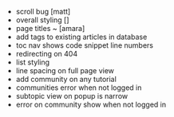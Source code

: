 - scroll bug                                          [matt]
- overall styling                                     []
- page titles ~                                       [amara]
- add tags to existing articles in database
- toc nav shows code snippet line numbers
- redirecting on 404
- list styling
- line spacing on full page view
- add community on any tutorial
- communities error when not logged in
- subtopic view on popup is narrow
- error on community show when not logged in

